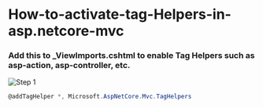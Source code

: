 # How-to-activate-tag-Helpers-in-asp.netcore-mvc

### Add this to _ViewImports.cshtml to enable Tag Helpers such as asp-action, asp-controller, etc.
![Step 1](add1.png)
```csharp
@addTagHelper *, Microsoft.AspNetCore.Mvc.TagHelpers
```
